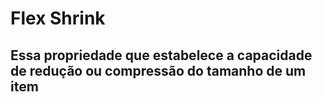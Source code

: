 # Flex Shrink
## Essa propriedade que estabelece a capacidade de redução ou compressão do tamanho de um item
